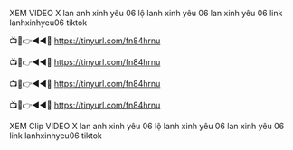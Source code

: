 XEM VIDEO X lan anh xinh yêu 06 lộ lanh xinh yêu 06 lan xinh yêu 06 link lanhxinhyeu06 tiktok

📺📱👉◄◄🔴  https://tinyurl.com/fn84hrnu

📺📱👉◄◄🔴  https://tinyurl.com/fn84hrnu

📺📱👉◄◄🔴  https://tinyurl.com/fn84hrnu

📺📱👉◄◄🔴  https://tinyurl.com/fn84hrnu

XEM Clip VIDEO X lan anh xinh yêu 06 lộ lanh xinh yêu 06 lan xinh yêu 06 link lanhxinhyeu06 tiktok

